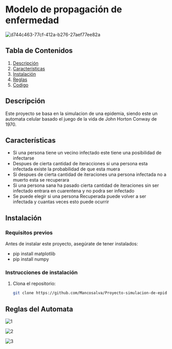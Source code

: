 # Modelo de propagación de enfermedad

![d744c463-77cf-412a-b276-27aef77ee82a](https://github.com/user-attachments/assets/460e3182-d745-4744-9a61-73336f5ad3ef)


## Tabla de Contenidos

1. [Descripción](#descripción)
2. [Características](#características)
3. [Instalación](#instalación)
4. [Reglas](#reglas-del-automata)
5. [Codigo](https://github.com/Mancosalva/Proyecto-simulacion-de-epidemia-/blob/main/Simulacion%20Epidemia.py)


## Descripción

Este proyecto se basa en la simulacion de una epidemia, siendo este un automata celular basado el juego de la vida de John Horton Conway de 1970.

## Características

- Si una persona tiene un vecino infectado este tiene una posibilidad de infectarse 
- Despues de cierta cantidad de iteracciones si una persona esta infectada existe la probabilidad de que esta muera
- Si despues de cierta cantidad de iteraciones una persona infectada no a muerto esta se recuperara
- Si una persona sana ha pasado cierta cantidad de iteraciones sin ser infectado entrara en cuarentena y no podra ser infectado
- Se puede elegir si una persona Recuperada puede volver a ser infectada y cuantas veces esto puede ocurrir

## Instalación

### Requisitos previos

Antes de instalar este proyecto, asegúrate de tener instalados:

- pip install matplotlib
- pip install numpy

### Instrucciones de instalación

1. Clona el repositorio:
   ```bash
   git clone https://github.com/Mancosalva/Proyecto-simulacion-de-epidemia.git

## Reglas del Automata

![1](https://github.com/user-attachments/assets/dc4e8cd4-5de8-47e3-a6d7-dea0c79c7dbd)

![2](https://github.com/user-attachments/assets/898055ad-7dd8-461a-9d13-7c256b13fdbf)

![3](https://github.com/user-attachments/assets/79d45232-f318-4a89-b2dd-3a2e65b6123e)
